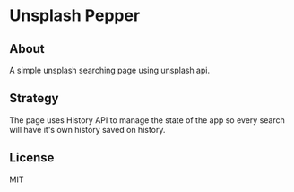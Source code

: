 # Unsplash Pepper

## About
A simple unsplash searching page using unsplash api. 

## Strategy
The page uses History API to manage the state of the app so 
every search will have it's own history saved on history.

## License
MIT
